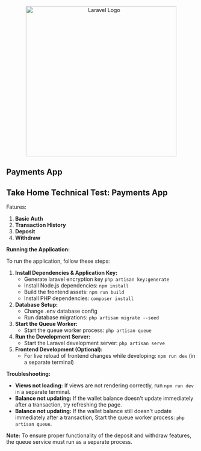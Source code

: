 <p align="center"><a href="https://laravel.com" target="_blank"><img src="https://raw.githubusercontent.com/laravel/art/master/logo-lockup/5%20SVG/2%20CMYK/1%20Full%20Color/laravel-logolockup-cmyk-red.svg" width="400" alt="Laravel Logo"></a></p>

## Payments App

## Take Home Technical Test: Payments App

Fatures:

1.  **Basic Auth**
2.  **Transaction History**
3.  **Deposit**
4.  **Withdraw**

**Running the Application:**

To run the application, follow these steps:

1. **Install Dependencies & Application Key:**
    - Generate laravel encryption key `php artisan key:generate`
    - Install Node.js dependencies: `npm install`
    - Build the frontend assets: `npm run build`
    - Install PHP dependencies: `composer install`
3. **Database Setup:**
    - Change .env database config
    - Run database migrations: `php artisan migrate --seed`
4. **Start the Queue Worker:**
    - Start the queue worker process: `php artisan queue`
5. **Run the Development Server:**
    - Start the Laravel development server: `php artisan serve`
6. **Frontend Development (Optional):**
    - For live reload of frontend changes while developing: `npm run dev` (in a separate terminal)

**Troubleshooting:**

-   **Views not loading:** If views are not rendering correctly, run `npm run dev` in a separate terminal.
-   **Balance not updating:** If the wallet balance doesn't update immediately after a transaction, try refreshing the page.
-   **Balance not updating:** If the wallet balance still doesn't update immediately after a transaction, Start the queue worker process: `php artisan queue`.

**Note:** To ensure proper functionality of the deposit and withdraw features, the queue service must run as a separate process.
